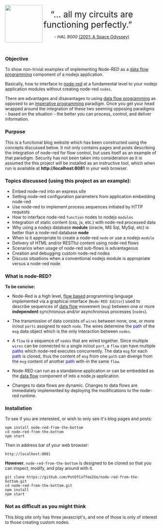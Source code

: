 <img align="left" src="https://codescullery.net/poc2go/site/images/HAL9000.png" width="124px">
 <p><span style="font-size: 2em;">&nbsp;&nbsp;&nbsp;&#8220;... all my circuits are functioning perfectly.&#8221;</span></p>
 <p><span style="font-size: 1em;">&nbsp;&nbsp;&nbsp;&nbsp;&nbsp;&nbsp;&nbsp;&nbsp;&nbsp;- <i>HAL 9000</i>
    <a href="https://en.wikiquote.org/wiki/2001:_A_Space_Odyssey_(film)">(2001: A Space Odyssey)</a> </span></p>
<br>

### Objective
To show non-trivial examples of implementing Node-RED as a [data flow programming](https://en.wikipedia.org/wiki/Dataflow_programming)  component of a nodejs application.

Basically, how to interface to [node-red](https://nodered.org/) at a fundamental level to your nodejs application modules without creating node-red `nodes`.

There are advantages and disavantages to using [data flow programming](https://en.wikipedia.org/wiki/Dataflow_programming) as opposed to an [imperative programming](https://en.wikipedia.org/wiki/Imperative_programming) paradigm.  Once you get your head wrapped around the integration of these two seeming opposing paradigms - based on the situation - the better you can process, control, and deliver information.


### Purpose
This is a functional blog website which has been constructed using the concepts discussed below. It not only contains pages and posts describing the integration of node-red for flow control, but uses itself as an example of that paradigm. Security has not been taken into consideration as it is assumed the this project will be installed as an instructive tool, which when run is available at __http://localhost:8081__ in your web browser.

### Topics discussed (using this project as an example):
 - Embed node-red into an express site
 - Setting node-red configuration parameters from application embedding node-red
 - Use node-red to implement process sequences initiated by HTTP requests
 - How to interface node-red `function` nodes to nodejs `modules`
 - Integration of static content (css, js, etc.) with node-red processed data
 - Why using a nodejs database **module** (oracle, MS Sql, MySql, etc) is better than a node-red database **node**
 - When is it appropriate to create a node-red `node` or use a nodejs `module`
 - Delivery of HTML and/or RESTful content using node-red flows
 - Scenarios when usage of node-red sub-flows is advantageous
 - Creation and debugging custom node-red nodes
 - Discuss situations when a conventional nodejs module is appropriate versus a node-red node

### What is node-RED?
**To be concise:**

 - Node-Red is a high level, [flow based](https://en.wikipedia.org/wiki/Flow-based_programming) programming language implemented via a graphical interface (`Node-RED Editor`) used to describe sequences of [data flow](https://en.wikipedia.org/wiki/Dataflow_programming) movement (`msg`) between one or more **independent** synchronous and/or asynchronous processes (`nodes`).

 - The transmission of data consists of `wires` between none, one, or more in/out `ports` assigned to each `node`. The wires determine the <span style="color:blue;">path</span> of the `msg` data object which is the only interaction between `nodes`.

 - A `flow` is a sequence of `nodes` that are wired together. Since multiple `wires` can be connected to a single in/out `port`, a `flow` can have multiple  <span style="color:blue;">paths</span> which node-red executes concurrently. The data `msg` for each <span style="color:blue;">path</span> is cloned, thus the content of `msg` from one `path` can diverge from the `msg` content of another <span style="color:blue;">path</span> with-in the same `flow`.

 - Node-RED can run as a standalone application or can be embedded as the [data flow](https://en.wikipedia.org/wiki/Dataflow_programming) component of into a node.js application.
 
 - Changes to data flows are dynamic. Changes to data flows are immediately implemented by deploying the modifications to the node-red runtime.

### Installation
To see if you are interested, or wish to only see it's blog pages and posts:
```
npm install node-red-from-the-bottom
cd node-red-from-the-bottom
npm start
```
Then in address bar of your web browser:
```
http://localhost:8081
```

**However**, `node-red-from-the-bottom` is designed to be cloned so that you can inspect, modify, and play around with it.
```
git clone https://github.com/PotOfCoffee2Go/node-red-from-the-bottom.git
cd node-red-from-the-bottom.git
npm install
npm start
```

### Not as difficult as you might think
This blog site only has three javascript's, and one of those is only of interest to those creating custom nodes.


